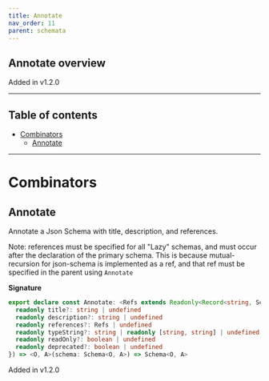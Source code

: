 ```yaml
---
title: Annotate
nav_order: 11
parent: schemata
---
```


## Annotate overview

Added in v1.2.0

---

<h2 class="text-delta">Table of contents</h2>

- [Combinators](#combinators)
  - [Annotate](#annotate)

---

# Combinators

## Annotate

Annotate a Json Schema with title, description, and references.

Note: references must be specified for all "Lazy" schemas, and must occur after the
declaration of the primary schema. This is because mutual-recursion for json-schema is
implemented as a ref, and that ref must be specified in the parent using `Annotate`

**Signature**

```ts
export declare const Annotate: <Refs extends Readonly<Record<string, Schema<any, any>>>>(params: {
  readonly title?: string | undefined
  readonly description?: string | undefined
  readonly references?: Refs | undefined
  readonly typeString?: string | readonly [string, string] | undefined
  readonly readOnly?: boolean | undefined
  readonly deprecated?: boolean | undefined
}) => <O, A>(schema: Schema<O, A>) => Schema<O, A>
```

Added in v1.2.0
